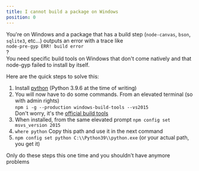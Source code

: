```yaml
---
title: I cannot build a package on Windows
position: 0
---
```


You're on Windows and a package that has a build step (`node-canvas`, `bson`, `sqlite3`, etc...) outputs an error with a trace like  
`node-pre-gyp ERR! build error`  
?  
You need specific build tools on Windows that don't come natively and that node-gyp failed to install by itself.
  
Here are the quick steps to solve this:
1. Install [python](<https://www.python.org/downloads/>) (Python 3.9.6 at the time of writing)
1. You will now have to do some commands. From an elevated terminal (so with admin rights)  
    `npm i -g --production windows-build-tools --vs2015`  
    Don't worry, it's the [official build tools](<https://github.com/Microsoft/nodejs-guidelines/blob/master/windows-environment.md#environment-setup-and-configuration>)
1. When installed, from the same elevated prompt
    `npm config set msvs_version 2015`
1. `where python`
    Copy this path and use it in the next command
1. `npm config set python C:\\Python39\\python.exe` (or your actual path, you get it)


Only do these steps this one time and you shouldn't have anymore problems

